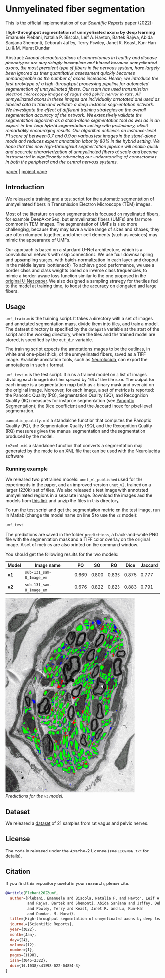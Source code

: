 # Unmyelinated fiber segmentation

This is the official implementation of our *Scientific Reports* paper (2022):

**High-throughput segmentation of unmyelinated axons by deep learning**  
Emanuele Plebani, Natalia P. Biscola, Leif A. Havton, Bartek Rajwa,
Abida Sanjana Shemonti, Deborah Jaffey, Terry Powley, Janet R. Keast,
Kun-Han Lu & M. Murat Dundar

Abstract: *Axonal characterizations of connectomes in healthy and disease
phenotypes are surprisingly incomplete and biased because unmyelinated axons,
the most prevalent type of fibers in the nervous system, have largely been
ignored as their quantitative assessment quickly becomes unmanageable as the
number of axons increases. Herein, we introduce the first prototype of a
high-throughput processing pipeline for automated segmentation of unmyelinated
fibers. Our team has used transmission electron microscopy images of vagus and
pelvic nerves in rats. All unmyelinated axons in these images are individually
annotated and used as labeled data to train and validate a deep instance
segmentation network. We investigate the effect of different training
strategies on the overall segmentation accuracy of the network. We extensively
validate the segmentation algorithm as a stand-alone segmentation tool as well
as in an expert-in-the-loop hybrid segmentation setting with preliminary,
albeit remarkably encouraging results. Our algorithm achieves an instance-level
F1 score of between 0.7 and 0.9 on various test images in the stand-alone mode
and reduces expert annotation labor by 80% in the hybrid setting. We hope that
this new high-throughput segmentation pipeline will enable quick and accurate
characterization of unmyelinated fibers at scale and become instrumental in
significantly advancing our understanding of connectomes in both the peripheral
and the central nervous systems.*

[paper](https://www.nature.com/articles/s41598-022-04854-3) |
[project page](https://cs.iupui.edu/~mdundar/TEM_segmentation.htm)

## Introduction

We released a training and a test script for the automatic segmentation of
unmyelinated fibers in Transmission Electron Microscope (TEM) images.

Most of the literature on axon segmentation is focused on myelinated fibers,
for example [DeepAxonSeg](https://www.nature.com/articles/s41598-018-22181-4),
but unmyelinated fibers (UMFs) are far more common in TEM images. The
segmentation of UMFs is also more challenging, because they may have a wide
range of sizes and shapes, they are often clumped together, and other cell
elements (such as vesicles) may mimic the appearance of UMFs.

Our approach is based on a standard U-Net architecture, which is a convolutional
network with skip connections. We use four downsampling and upsampling stages,
with batch-normalization in each layer and dropout in the middle layers
(bottleneck). To achieve good performance, we use a border class and class
weights based on inverse class frequencies, to mimic a border-aware loss
function similar to the one proposed in the
[original U-Net paper](https://arxiv.org/abs/1505.04597). We also designed a
sampling strategy for the tiles fed to the model at training time, to boost the
accuracy on elongated and large fibers.

## Usage

`umf_train.m` is the training script. It takes a directory with a set of images
and annotated segmentation maps, divide them into tiles, and train a model.
The dataset directory is specified by the `datapath` variable at the start of
the script and the working directory, where the tiles and the trained model are
stored, is specified by the `out_dir` variable.

The training script expects the annotations images to be the outlines, in white
and one-pixel thick, of the unmyelinated fibers, saved as a TIFF image.
Available annotation tools, such as
[Neurolucida](https://www.mbfbioscience.com/neurolucida), can export the
annotations in such a format.

`umf_test.m` is the test script. It runs a trained model on a list of images
dividing each image into tiles spaced by 1/8 of the tile size.
The output for each image is a segmentation map both as a binary mask and
overlaid on the original image. Moreover, for each image, a set of metrics is
reported: the Panoptic Quality (PQ), Segmentation Quality (SQ), and Recognition
Quality (RQ) measures for instance segmentation
(see [Panoptic Segmentation](https://arxiv.org/abs/1801.00868)); the Dice
coefficient and the Jaccard index for pixel-level segmentation.

`panoptic_quality.m` is a standalone function that computes the Panoptic
Quality (PQ), the Segmentation Quality (SQ), and the Recognition Quality (RQ)
measures given the manual segmentation and the segmentation produced by the
model.

`im2xml.m` is a standalone function that converts a segmentation map generated
by the mode to an XML file that can be used with the Neurolucida software.

### Running example

We released two pretrained models: `unet_v1_published` used for the
experiments in the paper, and an improved version `unet_v2`, trained on a
larger (220k) set of tiles.
We also released a test image with annotated unmyelinated regions in a separate
image.
Download the images and the models from
[this link](https://cs.iupui.edu/~mdundar/TEM_segmentation/umf_release_data.zip)
and unzip the files in this directory.

To run the test script and get the segmentation
metric on the test image, run in Matlab (change the model name on line 5 to use
the `v2` model):

```bash
umf_test
```

The predictions are saved in the folder `predictions`, a black-and-white PNG
file with the segmentation mask and a TIFF color overlay on the original image.
A set of metrics are also printed on the command window.

You should get the following results for the two models:

| **Model** | **Image name**        | **PQ** | **SQ** | **RQ** | **Dice** | **Jaccard** |
| ----        | ----                     | ----    | ----  | ----  | ----   | ----     |
| **v1**     | `sub-131_sam-8_Image_em` | 0.669   | 0.800 | 0.836 | 0.875  | 0.777    |
| **v2**     | `sub-131_sam-8_Image_em` | 0.676   | 0.822 | 0.823 | 0.883  | 0.791    |

![Segmentation result](result.png)  
*Predictions for the `v1` model.*

## Dataset

We released a [dataset](https://discover.pennsieve.io/datasets/226) of 21 samples from rat vagus and pelvic nerves.

## License

The code is released under the Apache-2 License (see `LICENSE.txt` for
details).

## Citation

If you find this repository useful in your research, please cite:

```bibtex
@Article{Plebani2022umf,
  author={Plebani, Emanuele and Biscola, Natalia P. and Havton, Leif A.
          and Rajwa, Bartek and Shemonti, Abida Sanjana and Jaffey, Deborah
          and Powley, Terry and Keast, Janet R. and Lu, Kun-Han
          and Dundar, M. Murat},
  title={High-throughput segmentation of unmyelinated axons by deep learning},
  journal={Scientific Reports},
  year={2022},
  month={Jan},
  day={24},
  volume={12},
  number={1},
  pages={1198},
  issn={2045-2322},
  doi={10.1038/s41598-022-04854-3}
}
```
